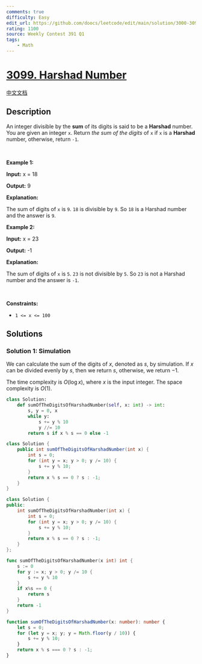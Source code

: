 ```yaml
---
comments: true
difficulty: Easy
edit_url: https://github.com/doocs/leetcode/edit/main/solution/3000-3099/3099.Harshad%20Number/README_EN.md
rating: 1100
source: Weekly Contest 391 Q1
tags:
    - Math
---
```


<!-- problem:start -->

# [3099. Harshad Number](https://leetcode.com/problems/harshad-number)

[中文文档](/solution/3000-3099/3099.Harshad%20Number/README.md)

## Description

<p>An integer divisible by the <strong>sum</strong> of its digits is said to be a <strong>Harshad</strong> number. You are given an integer <code>x</code>. Return<em> the sum of the digits </em>of<em> </em><code>x</code><em> </em>if<em> </em><code>x</code><em> </em>is a <strong>Harshad</strong> number, otherwise, return<em> </em><code>-1</code><em>.</em></p>

<p>&nbsp;</p>
<p><strong class="example">Example 1:</strong></p>

<div class="example-block">
<p><strong>Input:</strong> <span class="example-io">x = 18</span></p>

<p><strong>Output:</strong> <span class="example-io">9</span></p>

<p><strong>Explanation:</strong></p>

<p>The sum of digits of <code>x</code> is <code>9</code>. <code>18</code> is divisible by <code>9</code>. So <code>18</code> is a Harshad number and the answer is <code>9</code>.</p>
</div>

<p><strong class="example">Example 2:</strong></p>

<div class="example-block">
<p><strong>Input:</strong> <span class="example-io">x = 23</span></p>

<p><strong>Output:</strong> <span class="example-io">-1</span></p>

<p><strong>Explanation:</strong></p>

<p>The sum of digits of <code>x</code> is <code>5</code>. <code>23</code> is not divisible by <code>5</code>. So <code>23</code> is not a Harshad number and the answer is <code>-1</code>.</p>
</div>

<p>&nbsp;</p>
<p><strong>Constraints:</strong></p>

<ul>
	<li><code>1 &lt;= x &lt;= 100</code></li>
</ul>

## Solutions

<!-- solution:start -->

### Solution 1: Simulation

We can calculate the sum of the digits of $x$, denoted as $s$, by simulation. If $x$ can be divided evenly by $s$, then we return $s$, otherwise, we return $-1$.

The time complexity is $O(\log x)$, where $x$ is the input integer. The space complexity is $O(1)$.

<!-- tabs:start -->

```python
class Solution:
    def sumOfTheDigitsOfHarshadNumber(self, x: int) -> int:
        s, y = 0, x
        while y:
            s += y % 10
            y //= 10
        return s if x % s == 0 else -1
```

```java
class Solution {
    public int sumOfTheDigitsOfHarshadNumber(int x) {
        int s = 0;
        for (int y = x; y > 0; y /= 10) {
            s += y % 10;
        }
        return x % s == 0 ? s : -1;
    }
}
```

```cpp
class Solution {
public:
    int sumOfTheDigitsOfHarshadNumber(int x) {
        int s = 0;
        for (int y = x; y > 0; y /= 10) {
            s += y % 10;
        }
        return x % s == 0 ? s : -1;
    }
};
```

```go
func sumOfTheDigitsOfHarshadNumber(x int) int {
	s := 0
	for y := x; y > 0; y /= 10 {
		s += y % 10
	}
	if x%s == 0 {
		return s
	}
	return -1
}
```

```ts
function sumOfTheDigitsOfHarshadNumber(x: number): number {
    let s = 0;
    for (let y = x; y; y = Math.floor(y / 10)) {
        s += y % 10;
    }
    return x % s === 0 ? s : -1;
}
```

<!-- tabs:end -->

<!-- solution:end -->

<!-- problem:end -->
